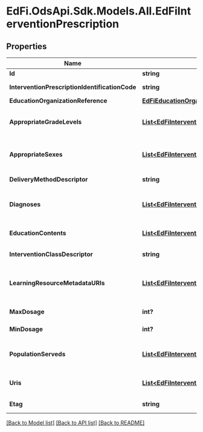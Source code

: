 # EdFi.OdsApi.Sdk.Models.All.EdFiInterventionPrescription
## Properties

Name | Type | Description | Notes
------------ | ------------- | ------------- | -------------
**Id** | **string** |  | 
**InterventionPrescriptionIdentificationCode** | **string** | A unique number or alphanumeric code assigned to an intervention prescription. | 
**EducationOrganizationReference** | [**EdFiEducationOrganizationReference**](EdFiEducationOrganizationReference.md) |  | 
**AppropriateGradeLevels** | [**List&lt;EdFiInterventionPrescriptionAppropriateGradeLevel&gt;**](EdFiInterventionPrescriptionAppropriateGradeLevel.md) | An unordered collection of interventionPrescriptionAppropriateGradeLevels. Grade levels for the prescribed intervention. If omitted, considered generally applicable. | [optional] 
**AppropriateSexes** | [**List&lt;EdFiInterventionPrescriptionAppropriateSex&gt;**](EdFiInterventionPrescriptionAppropriateSex.md) | An unordered collection of interventionPrescriptionAppropriateSexes. Sexes for the InterventionPrescription. If omitted, considered generally applicable. | [optional] 
**DeliveryMethodDescriptor** | **string** | The way in which an intervention was implemented: individual, small group, whole class, or whole school. | 
**Diagnoses** | [**List&lt;EdFiInterventionPrescriptionDiagnosis&gt;**](EdFiInterventionPrescriptionDiagnosis.md) | An unordered collection of interventionPrescriptionDiagnoses. Targeted purpose of the InterventionPrescription (e.g., attendance issue, dropout risk). | [optional] 
**EducationContents** | [**List&lt;EdFiInterventionPrescriptionEducationContent&gt;**](EdFiInterventionPrescriptionEducationContent.md) | An unordered collection of interventionPrescriptionEducationContents. Relates the education content source to the education content. | [optional] 
**InterventionClassDescriptor** | **string** | The way in which an intervention is used: curriculum, supplement, or practice. | 
**LearningResourceMetadataURIs** | [**List&lt;EdFiInterventionPrescriptionLearningResourceMetadataURI&gt;**](EdFiInterventionPrescriptionLearningResourceMetadataURI.md) | An unordered collection of interventionPrescriptionLearningResourceMetadataURIs. The URI (typical a URL) pointing to the metadata entry in a LRMI metadata repository, which describes this content item. | [optional] 
**MaxDosage** | **int?** | The maximum duration of time in minutes that is recommended for the intervention. | [optional] 
**MinDosage** | **int?** | The minimum duration of time in minutes that is recommended for the intervention. | [optional] 
**PopulationServeds** | [**List&lt;EdFiInterventionPrescriptionPopulationServed&gt;**](EdFiInterventionPrescriptionPopulationServed.md) | An unordered collection of interventionPrescriptionPopulationServeds. A subset of students that are the focus of the InterventionPrescription. | [optional] 
**Uris** | [**List&lt;EdFiInterventionPrescriptionURI&gt;**](EdFiInterventionPrescriptionURI.md) | An unordered collection of interventionPrescriptionURIs. The URI (typical a URL) pointing to an education content item. | [optional] 
**Etag** | **string** | A unique system-generated value that identifies the version of the resource. | [optional] 

[[Back to Model list]](../README.md#documentation-for-models) [[Back to API list]](../README.md#documentation-for-api-endpoints) [[Back to README]](../README.md)

